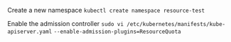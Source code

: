 Create a new namespace
`kubectl create namespace resource-test`

Enable the admission controller
`sudo vi /etc/kubernetes/manifests/kube-apiserver.yaml`
`--enable-admission-plugins=ResourceQuota`